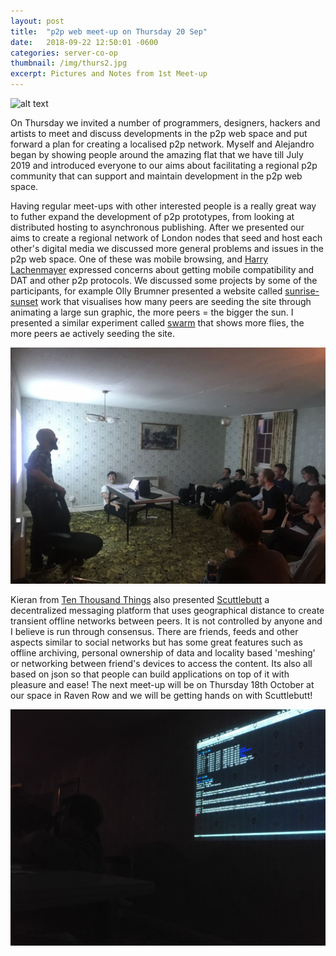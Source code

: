 ```yaml
---
layout: post
title:  "p2p web meet-up on Thursday 20 Sep"
date:   2018-09-22 12:50:01 -0600
categories: server-co-op
thumbnail: /img/thurs2.jpg
excerpt: Pictures and Notes from 1st Meet-up
---
```

![alt text](/img/thurs2.jpg)

On Thursday we invited a number of programmers, designers, hackers and artists to meet and discuss developments in the p2p web space and put forward a plan for creating a localised p2p network. Myself and Alejandro began by showing people around the amazing flat that we have till July 2019 and introduced everyone to our aims about facilitating a regional p2p community that can support and maintain development in the p2p web space.

Having regular meet-ups with other interested people is a really great way to futher expand the development of p2p prototypes, from looking at distributed hosting to asynchronous publishing. After we presented our aims to create a regional network of London nodes that seed and host each other's digital media we discussed more general problems and issues in the p2p web space. One of these was mobile browsing, and [Harry Lachenmayer](https://github.com/lachenmayer) expressed concerns about getting mobile compatibility and DAT and other p2p protocols. We discussed some projects by some of the participants, for example Olly Brumner presented a website called [sunrise-sunset](dat://sun.hashbase.io/) work that visualises how many peers are seeding the site through animating a large sun graphic, the more peers = the bigger the sun. I presented a similar experiment called [swarm](dat://dat-swarm.hashbase.io/) that shows more flies, the more peers ae actively seeding the site.

![alt text](/img/thursday20sep.jpeg)

Kieran from [Ten Thousand Things](https://tenthousandthings.org.uk/) also presented [Scuttlebutt](https://www.scuttlebutt.nz/) a decentralized messaging platform that uses geographical distance to create transient offline networks between peers. It is not controlled by anyone and I believe is run through consensus. There are friends, feeds and other aspects similar to social networks but has some great features such as offline archiving, personal ownership of data and locality based 'meshing' or networking between friend's devices to access the content. Its also all based on json so that people can build applications on top of it with pleasure and ease! The next meet-up will be on Thursday 18th October at our space in Raven Row and we will be getting hands on with Scuttlebutt!


![alt text](/img/thurs3.jpg)
